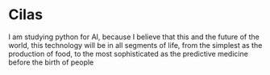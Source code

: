 # Cilas
I am studying python for AI, because I believe that this and the future of the world, this technology will be in all segments of life, from the simplest as the production of food, to the most sophisticated as the predictive medicine before the birth of people
